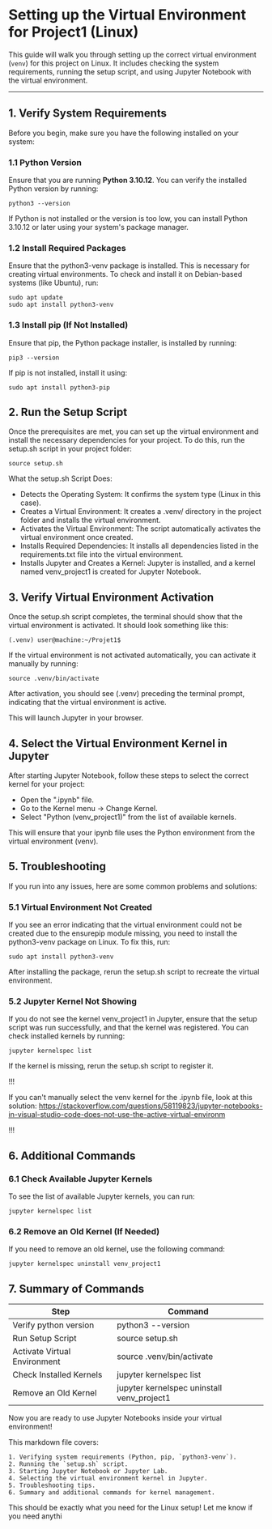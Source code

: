 # Setting up the Virtual Environment for Project1 (Linux)

This guide will walk you through setting up the correct virtual environment (`venv`) for this project on Linux. It includes checking the system requirements, running the setup script, and using Jupyter Notebook with the virtual environment.

---

## 1. Verify System Requirements

Before you begin, make sure you have the following installed on your system:

### 1.1 Python Version

Ensure that you are running **Python 3.10.12**. You can verify the installed Python version by running:

```
python3 --version
```

If Python is not installed or the version is too low, you can install Python 3.10.12 or later using your system's package manager.
### 1.2 Install Required Packages

Ensure that the python3-venv package is installed. This is necessary for creating virtual environments. To check and install it on Debian-based systems (like Ubuntu), run:

```
sudo apt update
sudo apt install python3-venv
```

### 1.3 Install pip (If Not Installed)

Ensure that pip, the Python package installer, is installed by running:

```
pip3 --version
```

If pip is not installed, install it using:
```
sudo apt install python3-pip
```

## 2. Run the Setup Script

Once the prerequisites are met, you can set up the virtual environment and install the necessary dependencies for your project. To do this, run the setup.sh script in your project folder:
```
source setup.sh
```

What the setup.sh Script Does:
- Detects the Operating System: It confirms the system type (Linux in this case).
- Creates a Virtual Environment: It creates a .venv/ directory in the project folder and installs the virtual environment.
- Activates the Virtual Environment: The script automatically activates the virtual environment once created.
- Installs Required Dependencies: It installs all dependencies listed in the requirements.txt file into the virtual environment.
- Installs Jupyter and Creates a Kernel: Jupyter is installed, and a kernel named venv_project1 is created for Jupyter Notebook.

## 3. Verify Virtual Environment Activation

Once the setup.sh script completes, the terminal should show that the virtual environment is activated. It should look something like this:
```
(.venv) user@machine:~/Projet1$
```

If the virtual environment is not activated automatically, you can activate it manually by running:
```
source .venv/bin/activate
```

After activation, you should see (.venv) preceding the terminal prompt, indicating that the virtual environment is active.

This will launch Jupyter in your browser.

## 4. Select the Virtual Environment Kernel in Jupyter

After starting Jupyter Notebook, follow these steps to select the correct kernel for your project:
- Open the ".ipynb" file.
- Go to the Kernel menu → Change Kernel.
- Select "Python (venv_project1)" from the list of available kernels.


This will ensure that your ipynb file uses the Python environment from the virtual environment (venv).
## 5. Troubleshooting

If you run into any issues, here are some common problems and solutions:
### 5.1 Virtual Environment Not Created

If you see an error indicating that the virtual environment could not be created due to the ensurepip module missing, you need to install the python3-venv package on Linux. To fix this, run:
```
sudo apt install python3-venv
```

After installing the package, rerun the setup.sh script to recreate the virtual environment.
### 5.2 Jupyter Kernel Not Showing

If you do not see the kernel venv_project1 in Jupyter, ensure that the setup script was run successfully, and that the kernel was registered. You can check installed kernels by running:
```
jupyter kernelspec list
```

If the kernel is missing, rerun the setup.sh script to register it.

!!!

If you can't manually select the venv kernel for the .ipynb file, look at this solution:
https://stackoverflow.com/questions/58119823/jupyter-notebooks-in-visual-studio-code-does-not-use-the-active-virtual-environm

!!!

## 6. Additional Commands
### 6.1 Check Available Jupyter Kernels

To see the list of available Jupyter kernels, you can run:
```
jupyter kernelspec list
```

### 6.2 Remove an Old Kernel (If Needed)

If you need to remove an old kernel, use the following command:
```
jupyter kernelspec uninstall venv_project1
```

## 7. Summary of Commands
| Step	| Command |
|-------|---------|
| Verify python version | python3 --version |
| Run Setup Script | source setup.sh |
| Activate Virtual Environment | source .venv/bin/activate |
| Check Installed Kernels | jupyter kernelspec list |
| Remove an Old Kernel | jupyter kernelspec uninstall venv_project1 |

Now you are ready to use Jupyter Notebooks inside your virtual environment!


This markdown file covers:
```
1. Verifying system requirements (Python, pip, `python3-venv`).
2. Running the `setup.sh` script.
3. Starting Jupyter Notebook or Jupyter Lab.
4. Selecting the virtual environment kernel in Jupyter.
5. Troubleshooting tips.
6. Summary and additional commands for kernel management.
```
This should be exactly what you need for the Linux setup! Let me know if you need anythi